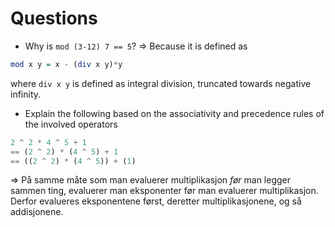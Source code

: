 # Questions

- Why is `mod (3-12) 7 == 5`?
=> Because it is defined as

```haskell
mod x y = x - (div x y)*y
```

where `div x y` is defined as integral division, truncated towards negative infinity.

- Explain the following based on the associativity and precedence rules of the involved operators

```haskell
2 ^ 2 * 4 ^ 5 + 1
== (2 ^ 2) * (4 ^ 5) + 1
== ((2 ^ 2) * (4 ^ 5)) + (1)
```

=> På samme måte som man evaluerer multiplikasjon _før_ man legger sammen ting, evaluerer man eksponenter før man evaluerer multiplikasjon. Derfor evalueres eksponentene først, deretter multiplikasjonene, og så addisjonene.
